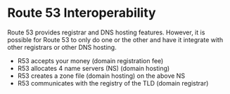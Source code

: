 # Route 53 Interoperability

Route 53 provides registrar and DNS hosting features. However, it is possible for Route 53 to only do one or the other and have it integrate with other registrars or other DNS hosting.

- R53 accepts your money (domain registration fee)
- R53 allocates 4 name servers (NS) (domain hosting)
- R53 creates a zone file (domain hosting) on the above NS
- R53 communicates with the registry of the TLD (domain registrar)
